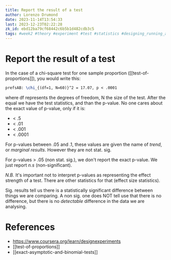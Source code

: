 ```yaml
---
title: Report the result of a test
author: Lorenzo Drumond
date: 2023-11-14T13:54:33
last: 2023-12-23T02:22:28
zk_id: ebd12ba79cf68442c6b5b1d482cdb3c5
tags: #week2 #theory #experiment #test #statistics #designing_running_and_analyzing_experiments #proportions #design #coursera #rlang
---
```



# Report the result of a test
In the case of a chi-square test for one sample proportion ([[test-of-proportions]]), you would write this:

```latex
prefsAB: \chi_{(df=1, N=60)}^2 = 17.07, p < .0001
```

where df represents the degrees of freedom, N the size of the test. After the equal we have the test statistics, and than the p-value. No one cares about the exact value of p-value, only if it is:

- < .5
- < .01
- < .001
- < .0001

For p-values between .05 and .1, these values are given the name of _trend_, or _marginal results_. However they are not stat. sig.

For p-values > .05 (non stat. sig.), we don't report the exact p-value. We just report _n.s_ (non-significant).

*N.B.* It's important not to interpret p-values as representing the effect strength of a test. There are other statistics for that (effect size statistics).

Sig. results tell us there is a statistically significant difference between things we are comparing. A non sig. one does NOT tell use that there is no difference, but there is no _detectable_ difference in the data we are analysing.

# References
- https://www.coursera.org/learn/designexperiments
- [[test-of-proportions]]
- [[exact-asymptotic-and-binomial-tests]]
